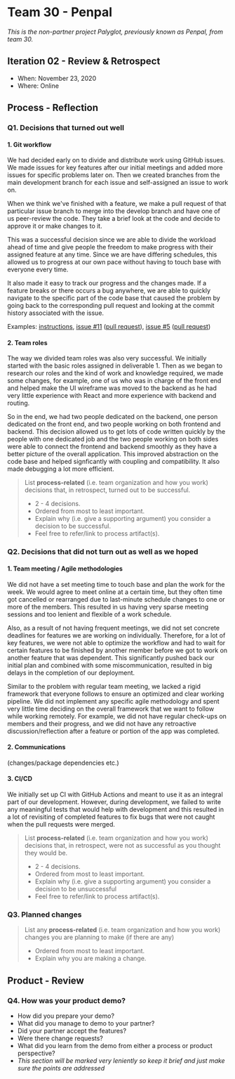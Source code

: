 
# Team 30 - Penpal

*This is the non-partner project Palyglot, previously known as Penpal, from team 30.*

## Iteration 02 - Review & Retrospect

 * When: November 23, 2020
 * Where: Online

## Process - Reflection


### Q1. Decisions that turned out well

#### 1. Git workflow 

We had decided early on to divide and distribute work using GitHub issues. We made issues for key features after our initial meetings and added more issues for specific problems later on. Then we created branches from the main development branch for each issue and self-assigned an issue to work on.

When we think we've finished with a feature, we make a pull request of that particular issue branch to merge into the develop branch and have one of us peer-review the code. They take a brief look at the code and decide to approve it or make changes to it.

This was a successful decision since we are able to divide the workload ahead of time and give people the freedom to make progress with their assigned feature at any time. Since we are have differing schedules, this allowed us to progress at our own pace without having to touch base with everyone every time. 

It also made it easy to track our progress and the changes made. If a feature breaks or there occurs a bug anywhere, we are able to quickly navigate to the specific part of the code base that caused the problem by going back to the corresponding pull request and looking at the commit history associated with the issue.

Examples: [instructions](https://github.com/csc301-fall-2020/team-project-30-penpals/blob/master/README.md), [issue #11](https://github.com/csc301-fall-2020/team-project-30-penpals/issues/11)  ([pull request](https://github.com/csc301-fall-2020/team-project-30-penpals/pull/31)), [issue #5](https://github.com/csc301-fall-2020/team-project-30-penpals/issues/5) ([pull request](https://github.com/csc301-fall-2020/team-project-30-penpals/pull/24))

#### 2. Team roles

The way we divided team roles was also very successful. We initially started with the basic roles assigned in deliverable 1. Then as we began to research our roles and the kind of work and knowledge required, we made some changes, for example, one of us who was in charge of the front end and helped make the UI wireframe was moved to the backend as he had very little experience with React and more experience with backend and routing.

So in the end, we had two people dedicated on the backend, one person dedicated on the front end, and two people working on both frontend and backend. This decision allowed us to get lots of code written quickly by the people with one dedicated job and the two people working on both sides were able to connect the frontend and backend smoothly as they have a better picture of the overall application. This improved abstraction on the code base and helped signficantly with coupling and compatibility. It also made debugging a lot more efficient.

> List **process-related** (i.e. team organization and how you work)
> decisions that, in retrospect, turned out to be successful.
> 
> 
>  * 2 - 4 decisions.  
>  * Ordered from most to least important.  
>  * Explain why (i.e. give a supporting argument) you consider a decision to be successful.  
> * Feel free to refer/link to process artifact(s).

### Q2. Decisions that did not turn out as well as we hoped

#### 1. Team meeting / Agile methodologies

We did not have a set meeting time to touch base and plan the work for the week. We would agree to meet online at a certain time, but they often time got cancelled or rearranged due to last-minute schedule changes to one or more of the members. This resulted in us having very sparse meeting sessions and too lenient and flexible of a work schedule.

Also, as a result of not having frequent meetings, we did not set concrete deadlines for features we are working on individually. Therefore, for a lot of key features, we were not able to optimize the workflow and had to wait for certain features to be finished by another member before we got to work on another feature that was dependent. This significantly pushed back our initial plan and combined with some miscommunication, resulted in big delays in the completion of our deployment.

Similar to the problem with regular team meeting, we lacked a rigid framework that everyone follows to ensure an optimized and clear working pipeline. We did not implement any specific agile methodology and spent very little time deciding on the overall framework that we want to follow while working remotely. For example, we did not have regular check-ups on members and their progress, and we did not have any retroactive discussion/reflection after a feature or portion of the app was completed.

#### 2. Communications

(changes/package dependencies etc.)

#### 3. CI/CD

We initially set up CI with GitHub Actions and meant to use it as an integral part of our development. However, during development, we failed to write any meaningful tests that would help with development and this resulted in a lot of revisiting of completed features to fix bugs that were not caught when the pull requests were merged.

> List **process-related** (i.e. team organization and how you work)
> decisions that, in retrospect, were not as successful as you thought
> they would be.
> 
>  * 2 - 4 decisions.  
>  * Ordered from most to least important.  
>  * Explain why (i.e. give a supporting argument) you consider a decision to be unsuccessful  
> * Feel free to refer/link to process artifact(s).


### Q3. Planned changes

> List any **process-related** (i.e. team organization and how you work)
> changes you are planning to make (if there are any)
> 
>  * Ordered from most to least important.  
>  * Explain why you are making a change.


## Product - Review

### Q4. How was your product demo?
 * How did you prepare your demo?
 * What did you manage to demo to your partner?
 * Did your partner accept the features?
 * Were there change requests?
 * What did you learn from the demo from either a process or product perspective?
 * *This section will be marked very leniently so keep it brief and just make sure the points are addressed*

